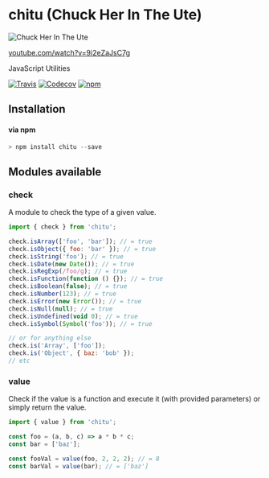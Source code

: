 # chitu (Chuck Her In The Ute)

![Chuck Her In The Ute](https://cloud.githubusercontent.com/assets/1801923/15432591/ce7337fc-1ea6-11e6-86d0-c796891bb04b.png)

[youtube.com/watch?v=9i2eZaJsC7g](https://www.youtube.com/watch?v=9i2eZaJsC7g)

JavaScript Utilities

[![Travis](https://img.shields.io/travis/tymondesigns/chitu.svg?style=flat-square)](https://travis-ci.org/tymondesigns/chitu)
[![Codecov](https://img.shields.io/codecov/c/github/tymondesigns/chitu.svg?maxAge=2592000&style=flat-square)](https://codecov.io/gh/tymondesigns/chitu)
[![npm](https://img.shields.io/npm/v/chitu.svg?maxAge=2592000&style=flat-square)](https://www.npmjs.com/package/chitu)

## Installation

#### via npm
```js
> npm install chitu --save
```

## Modules available

### check
A module to check the type of a given value.

```js
import { check } from 'chitu';

check.isArray(['foo', 'bar']); // = true
check.isObject({ foo: 'bar' }); // = true
check.isString('foo'); // = true
check.isDate(new Date()); // = true
check.isRegExp(/foo/g); // = true
check.isFunction(function () {}); // = true
check.isBoolean(false); // = true
check.isNumber(123); // = true
check.isError(new Error()); // = true
check.isNull(null); // = true
check.isUndefined(void 0); // = true
check.isSymbol(Symbol('foo')); // = true

// or for anything else
check.is('Array', ['foo']);
check.is('Object', { baz: 'bob' });
// etc
```

### value

Check if the value is a function and execute it (with provided parameters) or simply return the value.

```js
import { value } from 'chitu';

const foo = (a, b, c) => a * b * c;
const bar = ['baz'];

const fooVal = value(foo, 2, 2, 2); // = 8
const barVal = value(bar); // = ['baz']
```
